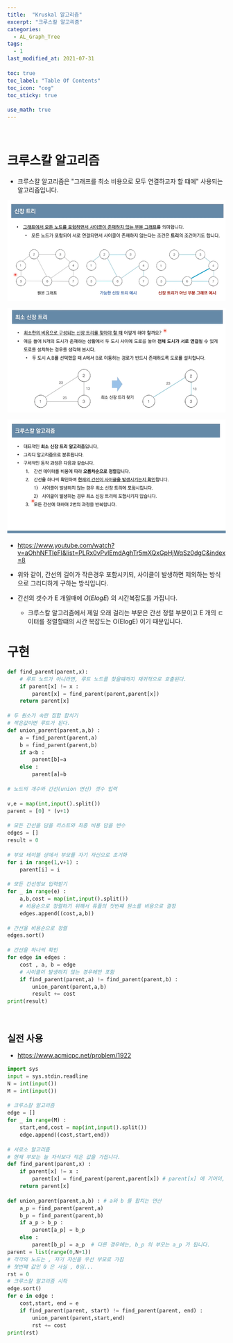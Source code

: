 ```yaml
---
title:  "Kruskal 알고리즘"
excerpt: "크루스칼 알고리즘"
categories:
  - AL_Graph_Tree
tags:
  - 1
last_modified_at: 2021-07-31

toc: true
toc_label: "Table Of Contents"
toc_icon: "cog"
toc_sticky: true

use_math: true
---
```


<br>

# 크루스칼 알고리즘

- 크루스칼 알고리즘은 "그래프를 최소 비용으로 모두 연결하고자 할 떄에" 사용되는 알고리즘입니다. 

![png](/assets/images/Python/18_1.png)

![png](/assets/images/Python/18_2.png)

![png](/assets/images/Python/18_3.png)

- https://www.youtube.com/watch?v=aOhhNFTIeFI&list=PLRx0vPvlEmdAghTr5mXQxGpHjWqSz0dgC&index=8

- 위와 같이, 간선의 길이가 작은경우 포함시키되, 사이클이 발생하면 제외하는 방식으로 그리디하게 구하는 방식입니다. 
- 간선의 갯수가 E 개일때에 $O(ElogE)$ 의 시간복잡도를 가집니다. 
  - 크루스칼 알고리즘에서 제일 오래 걸리는 부분은 간선 정렬 부분이고 E 개의 ㄷ이터를 정렬할떄의 시간 복잡도는 O(ElogE) 이기 때문입니다. 

# 구현

```python
def find_parent(parent,x):
    # 루트 노드가 아니라면, 루트 노드를 찾을떄까지 재귀적으로 호출된다.
    if parent[x] != x :
        parent[x] = find_parent(parent,parent[x])
    return parent[x]

# 두 원소가 속한 집합 합치기
# 작은값이면 루트가 된다.
def union_parent(parent,a,b) :
    a = find_parent(parent,a)
    b = find_parent(parent,b)
    if a<b :
        parent[b]=a
    else :
        parent[a]=b

# 노드의 개수와 간선(union 연산) 갯수 입력

v,e = map(int,input().split())
parent = [0] * (v+1)

# 모든 간선을 담을 리스트와 최종 비용 담을 변수
edges = []
result = 0

# 부모 테이블 상에서 부모를 자기 자신으로 초기화
for i in range(1,v+1) :
    parent[i] = i

# 모든 간선정보 입력받기
for _ in range(e) :
    a,b,cost = map(int,input().split())
    # 비용순으로 정렬하기 위해서 튜플의 첫번쨰 원소를 비용으로 결정
    edges.append((cost,a,b))

# 간선을 비용순으로 정렬
edges.sort()

# 간선을 하나씩 확인
for edge in edges :
    cost , a, b = edge
    # 사이클이 발생하지 않는 경우에만 포함
    if find_parent(parent,a) != find_parent(parent,b) :
        union_parent(parent,a,b)
        result += cost
print(result)
```



<br>

## 실전 사용

- <https://www.acmicpc.net/problem/1922>

```python
import sys
input = sys.stdin.readline
N = int(input())
M = int(input())

# 크루스칼 알고리즘
edge = []
for _ in range(M) :
    start,end,cost = map(int,input().split())
    edge.append((cost,start,end))

# 서로소 알고리즘
# 현재 부모는 늘 자식보다 작은 값을 가집니다.
def find_parent(parent,x) :
    if parent[x] != x :
        parent[x] = find_parent(parent,parent[x]) # parent[x] 에 기어이, 부모 노드를 넣음
    return parent[x]

def union_parent(parent,a,b) : # a와 b 를 합치는 연산
    a_p = find_parent(parent,a)
    b_p = find_parent(parent,b)
    if a_p > b_p :
        parent[a_p] = b_p
    else :
        parent[b_p] = a_p  # 다른 경우에는, b_p 의 부모는 a_p 가 됩니다.
parent = list(range(0,N+1))
# 각각의 노드는 , 자기 자신을 우선 부모로 가짐
# 첫번쨰 값인 0 은 사실 , 0임...
rst = 0
# 크루스칼 알고리즘 시작
edge.sort()
for e in edge :
    cost,start, end = e
    if find_parent(parent, start) != find_parent(parent, end) :
        union_parent(parent,start,end)
        rst += cost
print(rst)
```

